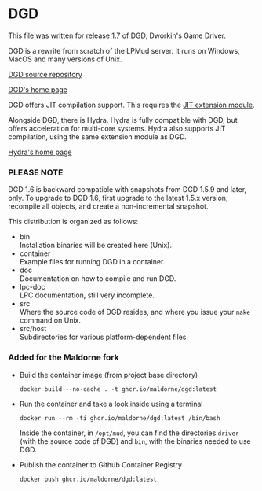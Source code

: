# DGD

This file was written for release 1.7 of DGD, Dworkin's Game Driver.

DGD is a rewrite from scratch of the LPMud server.  It runs on Windows, MacOS
and many versions of Unix.

[DGD source repository](https://github.com/dworkin/dgd)

[DGD's home page](https://www.dworkin.nl/dgd)

DGD offers JIT compilation support.  This requires the
[JIT extension module](https://github.com/dworkin/lpc-ext).

Alongside DGD, there is Hydra.  Hydra is fully compatible with DGD, but offers
acceleration for multi-core systems.  Hydra also supports JIT compilation,
using the same extension module as DGD.

[Hydra's home page](https://www.dworkin.nl/hydra)

### PLEASE NOTE

DGD 1.6 is backward compatible with snapshots from DGD 1.5.9 and later, only.
To upgrade to DGD 1.6, first upgrade to the latest 1.5.x version, recompile
all objects, and create a non-incremental snapshot.


This distribution is organized as follows:

-   bin  
    Installation binaries will be created here (Unix).
-   container  
    Example files for running DGD in a container.
-   doc  
    Documentation on how to compile and run DGD.
-   lpc-doc  
    LPC documentation, still very incomplete.
-   src  
    Where the source code of DGD resides, and where you issue your `make`
    command on Unix.
-   src/host  
    Subdirectories for various platform-dependent files.

### Added for the Maldorne fork

- Build the container image (from project base directory)

  `docker build --no-cache . -t ghcr.io/maldorne/dgd:latest`

- Run the container and take a look inside using a terminal

  `docker run --rm -ti ghcr.io/maldorne/dgd:latest /bin/bash`

  Inside the container, in `/opt/mud`, you can find the directories `driver` 
  (with the source code of DGD) and `bin`, with the binaries needed
  to use DGD.

- Publish the container to Github Container Registry

  `docker push ghcr.io/maldorne/dgd:latest`
